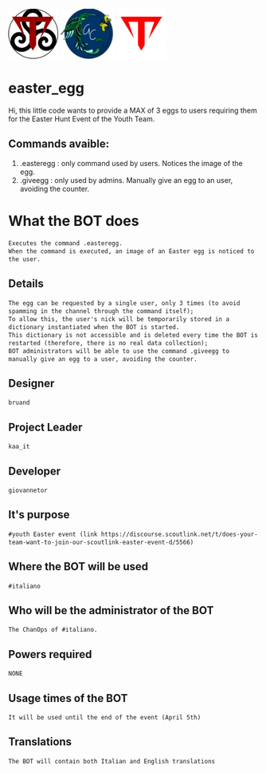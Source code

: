 <img src="https://github.com/giovannetor/Trinacry/blob/main/T_LOGO_BLACK.png" alt="TTT_logo_black" width="100" height="100"> <img src="https://github.com/giovannetor/Trinacry/blob/main/perlogo_small.png" alt="perlogo" width="110" height="100"> <img src="https://github.com/giovannetor/Trinacry/blob/main/T_LOGO_WHITE.png" alt="TTT_logo_white" width="100" height="100">
# easter_egg

Hi, this little code wants to provide a MAX of 3 eggs to users requiring them for the Easter Hunt Event of the Youth Team.

## Commands avaible:

1. .easteregg  : only command used by users. Notices the image of the egg.      
1. .giveegg    : only used by admins. Manually give an egg to an user, avoiding the counter.  

# What the BOT does

    Executes the command .easteregg.
    When the command is executed, an image of an Easter egg is noticed to the user.

## Details

    The egg can be requested by a single user, only 3 times (to avoid spamming in the channel through the command itself);
    To allow this, the user's nick will be temporarily stored in a dictionary instantiated when the BOT is started.
    This dictionary is not accessible and is deleted every time the BOT is restarted (therefore, there is no real data collection);
    BOT administrators will be able to use the command .giveegg to manually give an egg to a user, avoiding the counter.

## Designer

    bruand

## Project Leader

    kaa_it

## Developer

    giovannetor

## It's purpose

    #youth Easter event (link https://discourse.scoutlink.net/t/does-your-team-want-to-join-our-scoutlink-easter-event-d/5566)

## Where the BOT will be used 

    #italiano

## Who will be the administrator of the BOT

    The ChanOps of #italiano.

## Powers required

    NONE

## Usage times of the BOT

    It will be used until the end of the event (April 5th)

## Translations

    The BOT will contain both Italian and English translations
